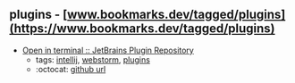 plugins - [www.bookmarks.dev/tagged/plugins](https://www.bookmarks.dev/tagged/plugins) 
---
* [Open in terminal :: JetBrains Plugin Repository](https://plugins.jetbrains.com/plugin/7817-open-in-terminal)
    * tags: [intellij](../tags/intellij.md), [webstorm](../tags/webstorm.md), [plugins](../tags/plugins.md)
    * :octocat: [github url](https://github.com/luktom/OpenInTerminal)
